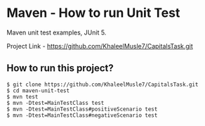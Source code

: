 # Maven - How to run Unit Test
Maven unit test examples, JUnit 5.

Project Link - https://github.com/KhaleelMusle7/CapitalsTask.git

## How to run this project?
```
$ git clone https://github.com/KhaleelMusle7/CapitalsTask.git
$ cd maven-unit-test
$ mvn test
$ mvn -Dtest=MainTestClass test
$ mvn -Dtest=MainTestClass#positiveScenario test
$ mvn -Dtest=MainTestClass#negativeScenario test
```
